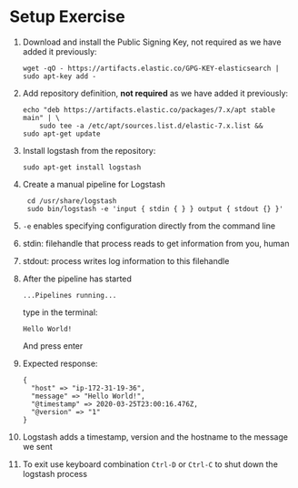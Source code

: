 # Setup Exercise

1. Download and install the Public Signing Key, not required as we have added it previously:  
   ```
   wget -qO - https://artifacts.elastic.co/GPG-KEY-elasticsearch | sudo apt-key add -
   ```
2. Add repository definition, **not required** as we have added it previously:  
   ```
   echo "deb https://artifacts.elastic.co/packages/7.x/apt stable main" | \
       sudo tee -a /etc/apt/sources.list.d/elastic-7.x.list &&
   sudo apt-get update
   ```
3. Install logstash from the repository:  
   ```
   sudo apt-get install logstash
   ```
4. Create a manual pipeline for Logstash
   ```
    cd /usr/share/logstash
    sudo bin/logstash -e 'input { stdin { } } output { stdout {} }'
   ```
5. `-e` enables specifying configuration directly from the command line
6. stdin: filehandle that process reads to get information from you, human
7. stdout: process writes log information to this filehandle
8. After the pipeline has started

   ```
   ...Pipelines running...
   ```

   type in the terminal:

   ```
   Hello World!
   ```

   And press enter

9. Expected response:
   ```
   {
     "host" => "ip-172-31-19-36",
     "message" => "Hello World!",
     "@timestamp" => 2020-03-25T23:00:16.476Z,
     "@version" => "1"
   }
   ```
10. Logstash adds a timestamp, version and the hostname to the message we sent
11. To exit use keyboard combination `Ctrl-D` or `Ctrl-C` to shut down the logstash process



